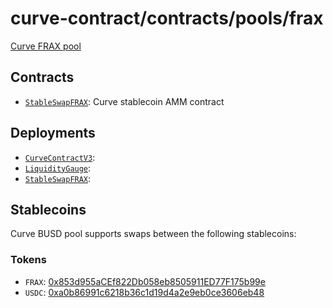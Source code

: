 # curve-contract/contracts/pools/frax

[Curve FRAX pool]()

## Contracts

* [`StableSwapFRAX`](StableSwapFRAX.vy): Curve stablecoin AMM contract

## Deployments

* [`CurveContractV3`](../../tokens/CurveTokenV3.vy): []()
* [`LiquidityGauge`](../../gauges/LiquidityGauge.vy): []()
* [`StableSwapFRAX`](StableSwapFRAX.vy): []()

## Stablecoins

Curve BUSD pool supports swaps between the following stablecoins:

### Tokens

* `FRAX`: [0x853d955aCEf822Db058eb8505911ED77F175b99e](https://etherscan.io/token/0x853d955aCEf822Db058eb8505911ED77F175b99e)
* `USDC`: [0xa0b86991c6218b36c1d19d4a2e9eb0ce3606eb48](https://etherscan.io/token/0xa0b86991c6218b36c1d19d4a2e9eb0ce3606eb48)

